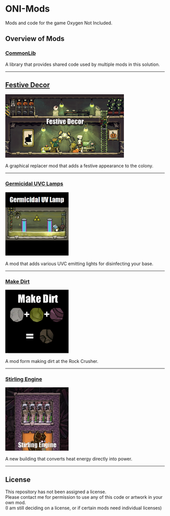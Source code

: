 # ONI-Mods
Mods and code for the game Oxygen Not Included.

## Overview of Mods

### [CommonLib](src/CommonLib)

A library that provides shared code used by multiple mods in this solution.

---

## [Festive Decor](src/FestiveDecor)
[<img src="src/FestiveDecor/Assets/preview.png" height="200px"/>](src/FestiveDecor)

A graphical replacer mod that adds a festive appearance to the colony.

---

### [Germicidal UVC Lamps](src/GermicideLamp)
[<img src="src/GermicideLamp/Assets/preview.png" height="200px"/>](src/GermicideLamp)


A mod that adds various UVC emitting lights for disinfecting your base.

---

### [Make Dirt](src/MakeDirt)
[<img src="src/MakeDirt/Assets/preview.png" height="200px"/>](src/MakeDirt)

A mod form making dirt at the Rock Crusher.

---

### [Stirling Engine](src/StirlingEngine)
[<img src="src/StirlingEngine/Assets/preview.png" height="200px"/>](src/StirlingEngine)

A new building that converts heat energy directly into power.

---

## License

This repository has not been assigned a license.  
Please contact me for permission to use any of this code or artwork in your own mod.  
(I am still deciding on a license, or if certain mods need individual licenses)
